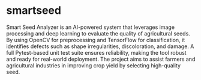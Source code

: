 # smartseed
Smart Seed Analyzer is an AI-powered system that leverages image processing and deep learning to evaluate the quality of agricultural seeds. By using OpenCV for preprocessing and TensorFlow for classification, it identifies defects such as shape irregularities, discoloration, and damage. A full Pytest-based unit test suite ensures reliability, making the tool robust and ready for real-world deployment. The project aims to assist farmers and agricultural industries in improving crop yield by selecting high-quality seed.
     
